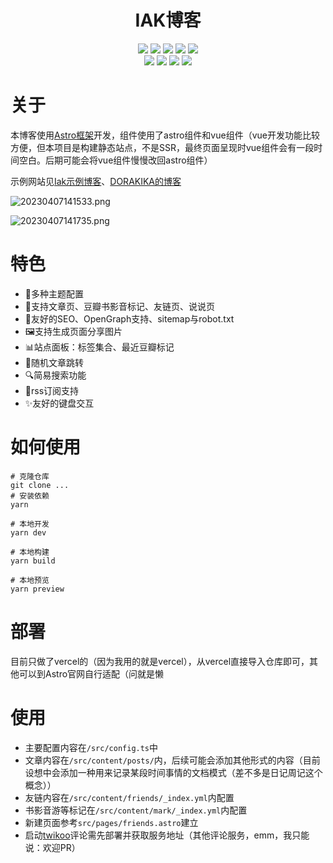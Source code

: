 <h1 align="center">IAK博客</h1>

<div align="center">
<img src="https://img.shields.io/badge/-HTML5-E34F26?style=for-the-badge&logo=html5&logoColor=white" />
<img src="https://img.shields.io/badge/-CSS3-1572B6?style=for-the-badge&logo=css3&logoColor=white" />
<img src="https://img.shields.io/badge/-TS-0288d1?style=for-the-badge&logo=typescript&logoColor=white" />
<img src="https://img.shields.io/badge/-ASTRO-e36d25?style=for-the-badge&logo=astro&logoColor=white" />
<img src="https://img.shields.io/badge/-VUE3-41b883?style=for-the-badge&logo=vue.js&logoColor=white" />
</div>

<div align="center">
<img src="https://forthebadge.com/images/badges/built-with-love.svg" />
<img src="https://forthebadge.com/images/badges/built-by-hipsters.svg" />
<img src="https://forthebadge.com/images/badges/open-source.svg" />
<img src="https://forthebadge.com/images/badges/made-with-markdown.svg" />
</div>



# 关于
本博客使用[Astro框架](https://astro.build/)开发，组件使用了astro组件和vue组件（vue开发功能比较方便，但本项目是构建静态站点，不是SSR，最终页面呈现时vue组件会有一段时间空白。后期可能会将vue组件慢慢改回astro组件）

示例网站见[Iak示例博客](https://iak.dorakika.cn)、[DORAKIKA的博客](https://blog.dorakika.cn)

![20230407141533.png](https://img.dorakika.cn/md/20230407141533.webp)

![20230407141735.png](https://img.dorakika.cn/md/20230407141735.webp)

# 特色
- 🎨多种主题配置
- 📄支持文章页、豆瓣书影音标记、友链页、说说页
- 🤖友好的SEO、OpenGraph支持、sitemap与robot.txt
- 🖼️支持生成页面分享图片
- 📊站点面板：标签集合、最近豆瓣标记
- 🔀随机文章跳转
- 🔍简易搜索功能
- 🔔rss订阅支持
- ✨友好的键盘交互

# 如何使用
```shell
# 克隆仓库
git clone ...
# 安装依赖
yarn

# 本地开发
yarn dev

# 本地构建
yarn build

# 本地预览
yarn preview
```

# 部署
目前只做了vercel的（因为我用的就是vercel），从vercel直接导入仓库即可，其他可以到Astro官网自行适配（问就是懒

# 使用
- 主要配置内容在`/src/config.ts`中
- 文章内容在`/src/content/posts/`内，后续可能会添加其他形式的内容（目前设想中会添加一种用来记录某段时间事情的文档模式（差不多是日记周记这个概念））
- 友链内容在`/src/content/friends/_index.yml`内配置
- 书影音游等标记在`/src/content/mark/_index.yml`内配置
- 新建页面参考`src/pages/friends.astro`建立
- 启动[twikoo](https://twikoo.js.org/quick-start.html)评论需先部署并获取服务地址（其他评论服务，emm，我只能说：欢迎PR）
